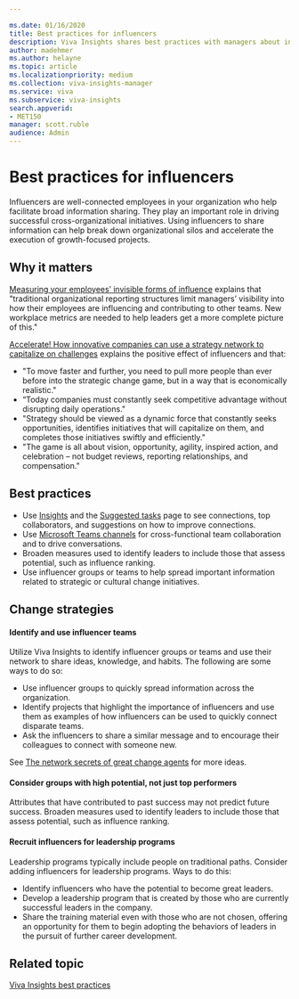 ```yaml
---

ms.date: 01/16/2020
title: Best practices for influencers
description: Viva Insights shares best practices with managers about influencers
author: madehmer
ms.author: helayne
ms.topic: article
ms.localizationpriority: medium 
ms.collection: viva-insights-manager 
ms.service: viva 
ms.subservice: viva-insights 
search.appverid: 
- MET150 
manager: scott.ruble
audience: Admin
---
```


# Best practices for influencers

Influencers are well-connected employees in your organization who help facilitate broad information sharing. They play an important role in driving successful cross-organizational initiatives. Using influencers to share information can help break down organizational silos and accelerate the execution of growth-focused projects.

## Why it matters

[Measuring your employees’ invisible forms of influence](https://insights.office.com/productivity/measuring-your-employees-invisible-forms-of-influence/) explains that "traditional organizational reporting structures limit managers’ visibility into how their employees are influencing and contributing to other teams. New workplace metrics are needed to help leaders get a more complete picture of this."

[Accelerate! How innovative companies can use a strategy network to capitalize on challenges](https://insights.office.com/management-strategy/strategy-network-how-innovative-companies-capitalize/) explains the positive effect of influencers and that:

* "To move faster and further, you need to pull more people than ever before into the strategic change game, but in a way that is economically realistic."
* “Today companies must constantly seek competitive advantage without disrupting daily operations."
* "Strategy should be viewed as a dynamic force that constantly seeks opportunities, identifies initiatives that will capitalize on them, and completes those initiatives swiftly and efficiently."
* "The game is all about vision, opportunity, agility, inspired action, and celebration &ndash; not budget reviews, reporting relationships, and compensation."

## Best practices

* Use [Insights](../personal/use/use-the-insights.md) and the [Suggested tasks](../personal/teams/suggested-tasks.md) page to see connections, top collaborators, and suggestions on how to improve connections.
* Use [Microsoft Teams channels](/microsoftteams/teams-channels-overview) for cross-functional team collaboration and to drive conversations.
* Broaden measures used to identify leaders to include those that assess potential, such as influence ranking.
* Use influencer groups or teams to help spread important information related to strategic or cultural change initiatives.

## Change strategies

#### Identify and use influencer teams

Utilize Viva Insights to identify influencer groups or teams and use their network to share ideas, knowledge, and habits. The following are some ways to do so:

* Use influencer groups to quickly spread information across the organization.
* Identify projects that highlight the importance of influencers and use them as examples of how influencers can be used to quickly connect disparate teams.
* Ask the influencers to share a similar message and to encourage their colleagues to connect with someone new.

See [The network secrets of great change agents](https://insights.office.com/networks/the-network-secrets-of-great-change-agents/) for more ideas.

#### Consider groups with high potential, not just top performers

Attributes that have contributed to past success may not predict future success. Broaden measures used to identify leaders to include those that assess potential, such as influence ranking.

#### Recruit influencers for leadership programs

Leadership programs typically include people on traditional paths. Consider adding influencers for leadership programs. Ways to do this:

* Identify influencers who have the potential to become great leaders.
* Develop a leadership program that is created by those who are currently successful leaders in the company.
* Share the training material even with those who are not chosen, offering an opportunity for them to begin adopting the behaviors of leaders in the pursuit of further career development.

## Related topic

[Viva Insights best practices](gm-best-practices.md)
